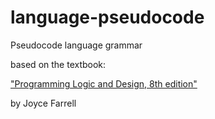 # language-pseudocode

Pseudocode language grammar

based on the textbook:

["Programming Logic and Design, 8th edition"](https://smile.amazon.com/Programming-Logic-Design-Comprehensive-Farrell/dp/1285776712Â)

by Joyce Farrell
